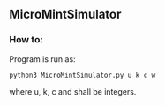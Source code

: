 ## MicroMintSimulator

### How to:
Program is run as:
```
python3 MicroMintSimulator.py u k c w
```

where u, k, c and shall be integers. 